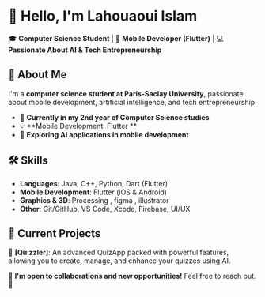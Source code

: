 # 👋 Hello, I'm Lahouaoui Islam

🎓 **Computer Science Student** | 📱 **Mobile Developer (Flutter)** | 💻 **Passionate About AI & Tech Entrepreneurship**

## 🚀 About Me  
I'm a **computer science student at Paris-Saclay University**, passionate about mobile development, artificial intelligence, and tech entrepreneurship. 

- 📌 **Currently in my 2nd year of Computer Science studies**  
- 💡 **Mobile Development: Flutter **  
- 🤖 **Exploring AI applications in mobile development**  

## 🛠️ Skills  
- **Languages**: Java, C++, Python, Dart (Flutter)  
- **Mobile Development**: Flutter (iOS & Android)  
- **Graphics & 3D**: Processing , figma , illustrator
- **Other**: Git/GitHub, VS Code, Xcode, Firebase, UI/UX  

## 📂 Current Projects  
🔹 **[Quizzler]**: An advanced QuizApp packed with powerful features, allowing you to create, manage, and enhance your quizzes using AI.  


💬 **I'm open to collaborations and new opportunities!** Feel free to reach out. 🚀
